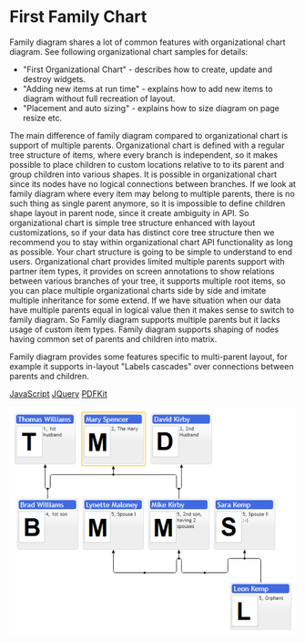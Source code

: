 # First Family Chart

Family diagram shares a lot of common features with organizational chart diagram. See following organizational chart samples for details:

* "First Organizational Chart" - describes how to create, update and destroy widgets.
* "Adding new items at run time" - explains how to add new items to diagram without full recreation of layout.
* "Placement and auto sizing" - explains how to size diagram on page resize
etc.

The main difference of family diagram compared to organizational chart is support of multiple parents. Organizational chart is defined with a regular tree structure of items, where every branch is independent, so it makes possible to place children to custom locations relative to to its parent and group children into various shapes. It is possible in organizational chart since its nodes have no logical connections between branches. If we look at family diagram where every item may belong to multiple parents, there is no such thing as single parent anymore, so it is impossible to define children shape layout in parent node, since it create ambiguity in API. So organizational chart is simple tree structure enhanced with layout customizations, so if your data has distinct core tree structure then we recommend you to stay within organizational chart API functionality as long as possible. Your chart structure is going to be simple to understand to end users. Organizational chart provides limited multiple parents support with partner item types, it provides on screen annotations to show relations between various branches of your tree, it supports multiple root items, so you can place multiple organizational charts side by side and imitate multiple inheritance for some extend.  If we have situation when our data have multiple parents equal in logical value then it makes sense to switch to family diagram. So Family diagram supports multiple parents but it lacks usage of custom item types. Family diagram supports shaping of nodes having common set of parents and children into matrix.

Family diagram provides some features specific to multi-parent layout, for example it supports in-layout "Labels cascades" over connections between parents and children.

[JavaScript](javascript.controls/CaseFirstFamilyChart.html)
[JQuery](jquery.widgets/CaseFirstFamilyChart.html)
[PDFKit](pdfkit.plugins/FirstFamilyChart.html)

![Screenshot](images/screenshots/CaseFirstFamilyChart.png)